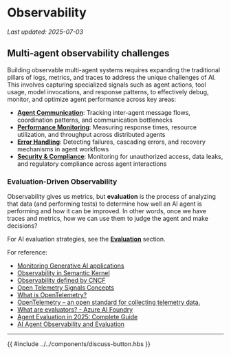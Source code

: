 # Observability

_Last updated: 2025-07-03_

## Multi-agent observability challenges

Building observable multi-agent systems requires expanding the traditional 
pillars of logs, metrics, and traces to address the unique challenges of AI. 
This involves capturing specialized signals such as agent actions, tool usage,
model invocations, and response patterns, to effectively debug, monitor, and 
optimize agent performance across key areas:

- **[Agent Communication](./agent-communication.md)**: Tracking inter-agent
  message flows, coordination patterns, and communication bottlenecks
- **[Performance Monitoring](./performance-monitoring.md)**: Measuring response
  times, resource utilization, and throughput across distributed agents
- **[Error Handling](./error-handling.md)**: Detecting failures, cascading
  errors, and recovery mechanisms in agent workflows
- **[Security & Compliance](./security-compliance.md)**: Monitoring for
  unauthorized access, data leaks, and regulatory compliance across agent
  interactions

### Evaluation-Driven Observability

Observability gives us metrics, but **evaluation** is the process of analyzing
that data (and performing tests) to determine how well an AI agent is performing
and how it can be improved. In other words, once we have traces and metrics, how
we can use them to judge the agent and make decisions?

For AI evaluation strategies, see the
**[Evaluation](../evaluation/Evaluation.md)** section.

For reference:

- [Monitoring Generative AI applications](https://learn.microsoft.com/en-us/ai/playbook/technology-guidance/generative-ai/mlops-in-openai/monitoring/monitoring)
- [Observability in Semantic Kernel](https://learn.microsoft.com/en-us/semantic-kernel/concepts/enterprise-readiness/observability/)
- [Observability defined by CNCF](https://www.cncf.io/blog/2024/06/25/your-guide-to-observability-engineering-in-2024/)
- [Open Telemetry Signals Concepts](https://opentelemetry.io/docs/concepts/signals/)
- [What is OpenTelemetry?](https://opentelemetry.io/docs/what-is-opentelemetry/)
- [OpenTelemetry – an open standard for collecting telemetry data.](https://opentelemetry.io/)
- [What are evaluators? - Azure AI Foundry](https://learn.microsoft.com/en-us/azure/ai-foundry/concepts/observability#what-are-evaluators)
- [Agent Evaluation in 2025: Complete Guide](https://orq.ai/blog/agent-evaluation)
- [AI Agent Observability and Evaluation](https://huggingface.co/learn/agents-course/bonus-unit2/what-is-agent-observability-and-evaluation)

---

{{ #include ../../components/discuss-button.hbs }}
